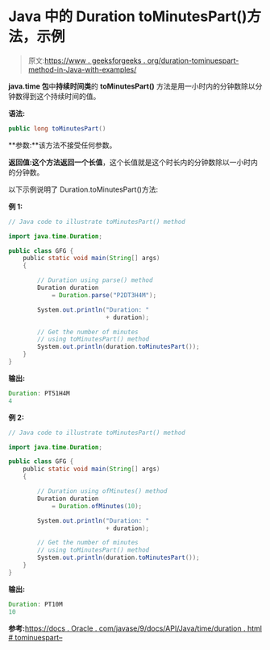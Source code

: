 # Java 中的 Duration toMinutesPart()方法，示例

> 原文:[https://www . geeksforgeeks . org/duration-tominuespart-method-in-Java-with-examples/](https://www.geeksforgeeks.org/duration-tominutespart-method-in-java-with-examples/)

**java.time 包**中**持续时间类**的 **toMinutesPart()** 方法是用一小时内的分钟数除以分钟数得到这个持续时间的值。

**语法:**

```java
public long toMinutesPart()

```

**参数:**该方法不接受任何参数。

**返回值:**这个方法返回一个**长值**，这个长值就是这个时长内的分钟数除以一小时内的分钟数。

以下示例说明了 Duration.toMinutesPart()方法:

**例 1:**

```java
// Java code to illustrate toMinutesPart() method

import java.time.Duration;

public class GFG {
    public static void main(String[] args)
    {

        // Duration using parse() method
        Duration duration
            = Duration.parse("P2DT3H4M");

        System.out.println("Duration: "
                           + duration);

        // Get the number of minutes
        // using toMinutesPart() method
        System.out.println(duration.toMinutesPart());
    }
}
```

**输出:**

```java
Duration: PT51H4M
4

```

**例 2:**

```java
// Java code to illustrate toMinutesPart() method

import java.time.Duration;

public class GFG {
    public static void main(String[] args)
    {

        // Duration using ofMinutes() method
        Duration duration
            = Duration.ofMinutes(10);

        System.out.println("Duration: "
                           + duration);

        // Get the number of minutes
        // using toMinutesPart() method
        System.out.println(duration.toMinutesPart());
    }
}
```

**输出:**

```java
Duration: PT10M
10

```

**参考:**[https://docs . Oracle . com/javase/9/docs/API/Java/time/duration . html # tominuespart–](https://docs.oracle.com/javase/9/docs/api/java/time/Duration.html#toMinutesPart--)